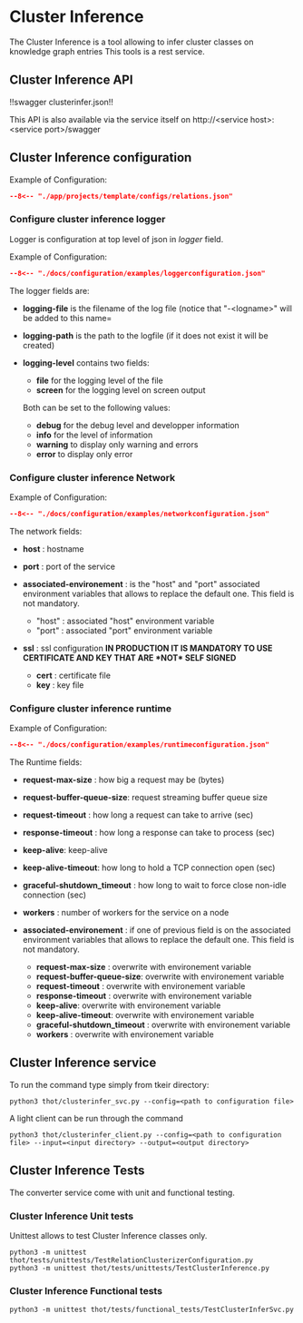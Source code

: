 # Cluster Inference

The Cluster Inference is a tool allowing to infer cluster classes on knowledge graph entries
This tools is a rest service.

## Cluster Inference API

!!swagger clusterinfer.json!!

This API is also available via the service itself on http://<service host\>:<service port\>/swagger

## Cluster Inference configuration

Example of Configuration:


```json title="relation.json"
--8<-- "./app/projects/template/configs/relations.json"
```

### Configure cluster inference logger

Logger is configuration at top level of json in *logger* field.

Example of Configuration:

```json title="logger configuration"
--8<-- "./docs/configuration/examples/loggerconfiguration.json"
```

The logger fields are:

- **logging-file** is the filename of the log file (notice that "-\<logname>" will be added to this name=

- **logging-path** is the path to the logfile (if it does not exist it will be created)

- **logging-level** contains two fields:

  - **file** for the logging level of the file
  - **screen** for the logging level on screen output

  Both can be set to the following values:

  - **debug** for the debug level and developper information
  - **info** for the level of information
  - **warning** to display only warning and errors
  - **error** to display only error

### Configure cluster inference Network

Example of Configuration:

```json title="network configuration"
--8<-- "./docs/configuration/examples/networkconfiguration.json"
```


The network fields:

- **host** : hostname

- **port** : port of the service

- **associated-environement** : is the "host" and "port" associated environment variables that allows to replace the
  default one. This field is not mandatory.

  - "host" : associated "host" environment variable
  - "port" : associated "port" environment variable

- **ssl** : ssl configuration **IN PRODUCTION IT IS MANDATORY TO USE CERTIFICATE AND KEY THAT ARE \*NOT\* SELF SIGNED**

  - **cert** : certificate file
  - **key** : key file


### Configure cluster inference runtime

Example of Configuration:

```json title="network configuration"
--8<-- "./docs/configuration/examples/runtimeconfiguration.json"
```

The Runtime fields:

- **request-max-size** : how big a request may be (bytes)

- **request-buffer-queue-size**: request streaming buffer queue size

- **request-timeout** : how long a request can take to arrive (sec)

- **response-timeout** : how long a response can take to process (sec)

- **keep-alive**: keep-alive

- **keep-alive-timeout**: how long to hold a TCP connection open (sec)

- **graceful-shutdown_timeout** : how long to wait to force close non-idle connection (sec)

- **workers** : number of workers for the service on a node

- **associated-environement** : if one of previous field is on the associated environment variables that allows to replace the  default one. This field is not mandatory.

  - **request-max-size** : overwrite with environement variable
  - **request-buffer-queue-size**: overwrite with environement variable
  - **request-timeout** : overwrite with environement variable
  - **response-timeout** : overwrite with environement variable
  - **keep-alive**: overwrite with environement variable
  - **keep-alive-timeout**: overwrite with environement variable
  - **graceful-shutdown_timeout** : overwrite with environement variable
  - **workers** : overwrite with environement variable

## Cluster Inference service

To run the command type simply from tkeir directory:

```shell
python3 thot/clusterinfer_svc.py --config=<path to configuration file>
```

A light client can be run through the command

```shell
python3 thot/clusterinfer_client.py --config=<path to configuration file> --input=<input directory> --output=<output directory>
```

## Cluster Inference Tests

The converter service come with unit and functional testing.

### Cluster Inference Unit tests

Unittest allows to test Cluster Inference classes only.

```shell
python3 -m unittest thot/tests/unittests/TestRelationClusterizerConfiguration.py
python3 -m unittest thot/tests/unittests/TestClusterInference.py
```

### Cluster Inference Functional tests

```shell
python3 -m unittest thot/tests/functional_tests/TestClusterInferSvc.py
```
